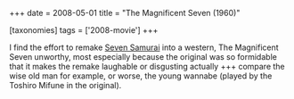 +++
date = 2008-05-01
title = "The Magnificent Seven (1960)"

[taxonomies]
tags = ['2008-movie']
+++

I find the effort to remake [Seven Samurai] into a western, The
Magnificent Seven unworthy, most especially because the original was so
formidable that it makes the remake laughable or disgusting actually +++
compare the wise old man for example, or worse, the young wannabe
(played by the Toshiro Mifune in the original).

  [Seven Samurai]: http://movies.tshepang.net/seven-samurai-1954
